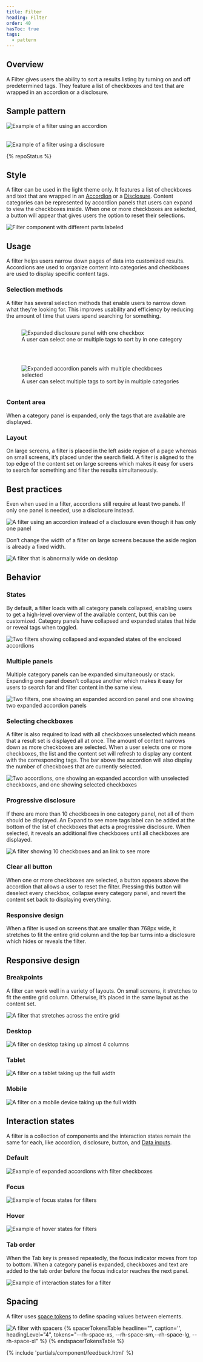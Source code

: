 ```yaml
---
title: Filter
heading: Filter
order: 40
hasToc: true
tags:
  - pattern
---
```


<link rel="stylesheet" href="{{ '/assets/packages/@rhds/elements/elements/rh-table/rh-table-lightdom.css' | url }}">
<link rel="stylesheet" href="{{ '/styles/samp.css' | url }}">

<style>
  .grid {
    display: grid;
    grid-template-columns: 1fr;
    gap: var(--rh-space-2xl, 32px);
  }

  @container container (min-width: 567px) {
    .grid {
      grid-template-columns: 1fr 1fr;
    }
  }
</style>

## Overview

A Filter gives users the ability to sort a results listing by turning on and off predetermined tags. They feature a list of checkboxes and text that are wrapped in an accordion or a disclosure.

## Sample pattern

<div class="grid">
  <uxdot-example width-adjustment="300px">
    <img src="{{ './filter-sample-1.svg' | url }}" alt="Example of a filter using an accordion">
  </uxdot-example>

  <uxdot-example width-adjustment="300px">
    <img src="{{ './filter-sample-2.svg' | url }}" alt="Example of a filter using a disclosure">
  </uxdot-example>

</div>

{% repoStatus %}

## Style
    
A filter can be used in the light theme only. It features a list of checkboxes and text that are wrapped in an [Accordion](../accordion) or a [Disclosure](../disclosure). Content categories can be represented by accordion panels that users can expand to view the checkboxes inside. When one or more checkboxes are selected, a button will appear that gives users the option to reset their selections.

<uxdot-example width-adjustment="600px">
  <img src="{{ './filter-style-1.svg' | url }}" alt="Filter component with different parts labeled">
</uxdot-example>


## Usage

A filter helps users narrow down pages of data into customized results. Accordions are used to organize content into categories and checkboxes are used to display specific content tags.


### Selection methods
  
A filter has several selection methods that enable users to narrow down what they’re looking for. This improves usability and efficiency by reducing the amount of time that users spend searching for something.

<div class="grid">
  <figure>
    <uxdot-example width-adjustment="300px">
      <img src="{{ './filter-usage-1.svg' | url }}" alt="Expanded disclosure panel with one checkbox">
    </uxdot-example>
    <figcaption>A user can select one or multiple tags to sort by in one category</figcaption>
  </figure>
  <figure>
    <uxdot-example width-adjustment="300px">
      <img src="{{ './filter-usage-2.svg' | url }}" alt="Expanded accordion panels with multiple checkboxes selected">
    </uxdot-example>
    <figcaption>A user can select multiple tags to sort by in multiple categories</figcaption>
  </figure>
</div>


### Content area
  
When a category panel is expanded, only the tags that are available are displayed.


### Layout
  
On large screens, a filter is placed in the left aside region of a page whereas on small screens, it’s placed under the search field. A filter is aligned to the top edge of the content set on large screens which makes it easy for users to search for something and filter the results simultaneously.


## Best practices
  
Even when used in a filter, accordions still require at least two panels. If only one panel is needed, use a disclosure instead.

<uxdot-example width-adjustment="300px">
  <img src="{{ './filter-best-practices-1.svg' | url }}" alt="A filter using an accordion instead of a disclosure even though it has only one panel">
</uxdot-example>
  
Don’t change the width of a filter on large screens because the aside region is already a fixed width.

<uxdot-example width-adjustment="555px" danger>
  <img src="{{ './filter-best-practices-2.svg' | url }}" alt="A filter that is abnormally wide on desktop">
</uxdot-example>


## Behavior

### States
  
By default, a filter loads with all category panels collapsed, enabling users to get a high-level overview of the available content, but this can be customized. Category panels have collapsed and expanded states that hide or reveal tags when toggled.

<uxdot-example width-adjustment="664px" variant="full" alignment="left" no-border>
  <img src="{{ './filter-behavior-1.svg' | url }}" alt="Two filters showing collapsed and expanded states of the enclosed accordions">
</uxdot-example>


### Multiple panels
  
Multiple category panels can be expanded simultaneously or stack. Expanding one panel doesn’t collapse another which makes it easy for users to search for and filter content in the same view.

<uxdot-example width-adjustment="664px" variant="full" alignment="left" no-border>
  <img src="{{ './filter-behavior-2.svg' | url }}" alt="Two filters, one showing an expanded accordion panel and one showing two expanded accordion panels">
</uxdot-example>


### Selecting checkboxes
  
A filter is also required to load with all checkboxes unselected which means that a result set is displayed all at once. The amount of content narrows down as more checkboxes are selected. When a user selects one or more checkboxes, the list and the content set will refresh to display any content with the corresponding tags. The bar above the accordion will also display the number of checkboxes that are currently selected.

<uxdot-example width-adjustment="664px" variant="full" alignment="left" no-border>
  <img src="{{ './filter-behavior-3.svg' | url }}" alt="Two accordions, one showing an expanded accordion with unselected checkboxes, and one showing selected checkboxes">
</uxdot-example>


### Progressive disclosure
  
If there are more than 10 checkboxes in one category panel, not all of them should be displayed. An Expand to see more tags label can be added at the bottom of the list of checkboxes that acts a progressive disclosure. When selected, it reveals an additional five checkboxes until all checkboxes are displayed.

<uxdot-example width-adjustment="300px" variant="full" alignment="left" no-border>
  <img src="{{ './filter-behavior-4.svg' | url }}" alt="A filter showing 10 checkboxes and an link to see more">
</uxdot-example>


### Clear all button
  
When one or more checkboxes are selected, a button appears above the accordion that allows a user to reset the filter. Pressing this button will deselect every checkbox, collapse every category panel, and revert the content set back to displaying everything.

### Responsive design
  
When a filter is used on screens that are smaller than 768px wide, it stretches to fit the entire grid column and the top bar turns into a disclosure which hides or reveals the filter.

## Responsive design

### Breakpoints
  
A filter can work well in a variety of layouts. On small screens, it stretches to fit the entire grid column. Otherwise, it’s placed in the same layout as the content set.

<uxdot-example width-adjustment="708px" variant="full" alignment="left" no-border>
  <img src="{{ './filter-responsive-1.svg' | url }}" alt="A filter that stretches across the entire grid">
</uxdot-example>


### Desktop

<uxdot-example width-adjustment="1000px" variant="full" alignment="left" no-border>
  <img src="{{ './filter-responsive-2.svg' | url }}" alt="A filter on desktop taking up almost 4 columns">
</uxdot-example>

### Tablet

<uxdot-example width-adjustment="768px" variant="full" alignment="left" no-border>
  <img src="{{ './filter-responsive-3.svg' | url }}" alt="A filter on a tablet taking up the full width">
</uxdot-example>

### Mobile

<uxdot-example width-adjustment="360px" variant="full" alignment="left" no-border>
  <img src="{{ './filter-responsive-4.svg' | url }}" alt="A filter on a mobile device taking up the full width">
</uxdot-example>


## Interaction states

A filter is a collection of components and the interaction states remain the same for each, like accordion, disclosure, button, and [Data inputs](../form).

### Default

<uxdot-example width-adjustment="664px" variant="full" alignment="left" no-border>
  <img src="{{ './filter-interaction-1.svg' | url }}" alt="Example of expanded accordions with filter checkboxes">
</uxdot-example>


### Focus

<uxdot-example width-adjustment="664px" variant="full" alignment="left" no-border>
  <img src="{{ './filter-interaction-2.svg' | url }}" alt="Example of focus states for filters">
</uxdot-example>


### Hover

<uxdot-example width-adjustment="664px" variant="full" alignment="left" no-border>
  <img src="{{ './filter-interaction-3.svg' | url }}" alt="Example of hover states for filters">
</uxdot-example>


### Tab order
  
When the Tab key is pressed repeatedly, the focus indicator moves from top to bottom. When a category panel is expanded, checkboxes and text are added to the tab order before the focus indicator reaches the next panel.

<uxdot-example width-adjustment="664px" variant="full" alignment="left" no-border>
  <img src="{{ './filter-interaction-4.svg' | url }}" alt="Example of interaction states for a filter">
</uxdot-example>


## Spacing

A filter uses [space tokens](/tokens/space/) to define spacing 
values between elements.


<uxdot-example width-adjustment="664px">
  <img src="{{ './filter-spacing-1.svg' | url }}" alt="A filter with spacers">
</uxdot-example>

<rh-table>
{% spacerTokensTable 
  headline="",
  caption='',
  headingLevel="4",
  tokens="--rh-space-xs, --rh-space-sm,--rh-space-lg, --rh-space-xl" %}
{% endspacerTokensTable %}
</rh-table>


{% include 'partials/component/feedback.html' %}